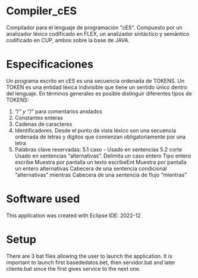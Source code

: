 # Compiler_cES
Compilador para el lenguaje de programación "cES".
Compuesto por un analizador léxico codificado en FLEX, un analizador sintáctico y semántico codificado en CUP, ambos sobre la base de JAVA.

# Especificaciones
Un programa escrito en cES es una secuencia ordenada de TOKENS. Un TOKEN es una entidad léxica indivisible que tiene un sentido único dentro del
lenguaje. 
En términos generales es posible distinguir diferentes tipos de TOKENS:
1.  “/*” y “*/” para comentarios anidados
2.  Constantes enteras
3.  Cadenas de caracteres
4.  Identificadores. Desde el punto de vista léxico son una secuencia ordenada de letras y dígitos que comienzan obligatoriamente por una letra
5.  Palabras clave reservadas:
  5.1 caso - Usado en sentencias
  5.2 
corte Usado en sentencias
“alternativas”. Delimita un caso
entero Tipo entero
escribe Muestra por pantalla un texto
escribeEnt Muestra por pantalla un entero
alternativas Cabecera de una sentencia
condicional “alternativas”
mientras Cabecera de una sentencia de
flujo “mientras”

# Software used
This application was created with Eclipse IDE: 2022-12
# Setup
There are 3 bat files allowing the user to launch the application.
It is important to launch first basededatos.bet, then servidor.bat and later cliente.bat since the first gives service to the next one.
